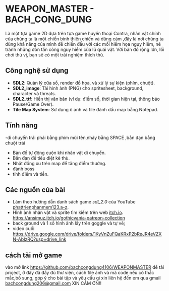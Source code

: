 # WEAPON_MASTER - BACH_CONG_DUNG

Là một tựa game 2D dựa trên tựa game huyền thoại Contra, nhân vật chính của chúng ta là một chiến binh thiện chiến và dũng cảm ,đây là nơi chúng ta dùng khả năng của mình để chiến đấu với các mối hiểm họa nguy hiểm, né tránh những đòn tấn công nguy hiểm của lũ quái vật. Với bản đồ rộng lớn, lối chơi thú vị, bạn sẽ có một trải nghiệm thích thú.

## Công nghệ sử dụng

- **SDL2**: Quản lý cửa sổ, render đồ họa, và xử lý sự kiện (phím, chuột).
- **SDL2_image**: Tải hình ảnh (PNG) cho spritesheet, background, character và threats.
- **SDL2_ttf**: Hiển thị văn bản (ví dụ: điểm số, thời gian hiện tại, thông báo Pause/Game Over).
- **Tile Map System**: Sử dụng ô ảnh và file đánh dấu map bằng Notepad.

## Tính năng
-di chuyển trái phải bằng phím múi tên,nhảy bằng SPACE ,bắn đạn bằng chuột trái
- Bản đồ tự động cuộn khi nhân vật di chuyển.
- Bắn đạn để tiêu diệt kẻ thù.
- Nhặt đồng xu trên map để tăng điểm thưởng.
- đánh boss
- tính điểm và tiền.

## Các nguồn của bài

- Làm theo hướng dẫn danh sách game _sdl_2.0_ của YouTube [phattrienphanmem123.a-z](https://www.youtube.com/@phattrienphanmem123az).
- Hình ảnh nhân vật và sprite tìm kiếm trên web [itch.io](https://itch.io/). https://ansimuz.itch.io/gothicvania-patreon-collection
- back ground và 1 số hình ảnh lấy trên goggle và tự vẽ;
- video cuối https://drive.google.com/drive/folders/1KyVnZuFQaKRxP2bReJR4eVZXN-AbIzRQ?usp=drive_link
## cách tải mở game 
vào mở link https://github.com/bachcongdung4106/WEAPONMASTER để tải project, ở đây đã đầy đủ thư viện, cách file ảnh và mã code
nếu có thắc mắc,bổ sung, góp ý cho bài tập và yêu cầu gì xin liên hệ đến em qua gmail bachcongdung206@gmail.com XIN CẢM ƠN!!
